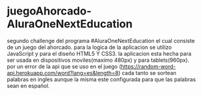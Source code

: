 # juegoAhorcado-AluraOneNextEducation
segundo challenge del programa #AluraOneNextEducation el cual consiste de un juego del ahorcado.
para la logica de la aplicacion se utilizo JavaScript y para el diseño HTML5 Y CSS3.
la aplicacion esta hecha para ser usada en dispositivos moviles(maximo 480px) y para tablets(960px).
por un error de la api que se uso en el juego (https://random-word-api.herokuapp.com/word?lang=es&length=8) cada tanto se sortean palabras en ingles aunque la misma este configurada para que las palabras sean en español.
